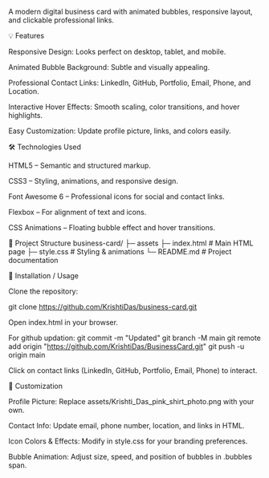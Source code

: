 A modern digital business card with animated bubbles, responsive layout, and clickable professional links.

💡 Features

Responsive Design: Looks perfect on desktop, tablet, and mobile.

Animated Bubble Background: Subtle and visually appealing.

Professional Contact Links: LinkedIn, GitHub, Portfolio, Email, Phone, and Location.

Interactive Hover Effects: Smooth scaling, color transitions, and hover highlights.

Easy Customization: Update profile picture, links, and colors easily.

🛠 Technologies Used

HTML5 – Semantic and structured markup.

CSS3 – Styling, animations, and responsive design.

Font Awesome 6 – Professional icons for social and contact links.

Flexbox – For alignment of text and icons.

CSS Animations – Floating bubble effect and hover transitions.

📁 Project Structure
business-card/
├─ assets
├─ index.html       # Main HTML page
├─ style.css        # Styling & animations
└─ README.md        # Project documentation

🚀 Installation / Usage

Clone the repository:

git clone https://github.com/KrishtiDas/business-card.git

Open index.html in your browser.

For github updation:
git commit -m "Updated" 
git branch -M main
git remote add origin "https://github.com/KrishtiDas/BusinessCard.git"
git push -u origin main

Click on contact links (LinkedIn, GitHub, Portfolio, Email, Phone) to interact.

🎨 Customization

Profile Picture: Replace assets/Krishti_Das_pink_shirt_photo.png with your own.

Contact Info: Update email, phone number, location, and links in HTML.

Icon Colors & Effects: Modify in style.css for your branding preferences.

Bubble Animation: Adjust size, speed, and position of bubbles in .bubbles span.
